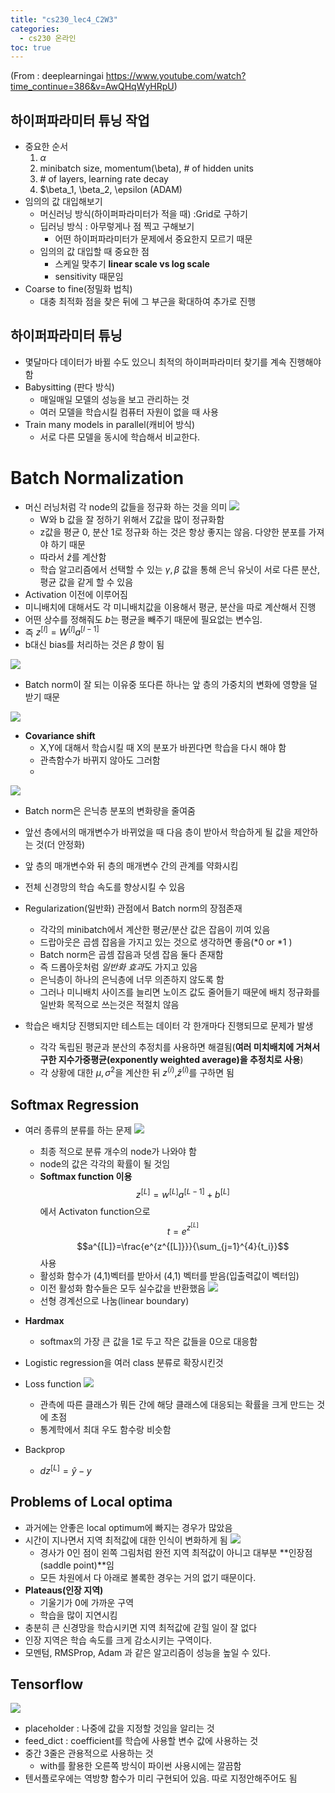 ```yaml
---
title: "cs230_lec4_C2W3"
categories: 
  - cs230 온라인 
toc: true
---
```

(From : deeplearningai 
https://www.youtube.com/watch?time_continue=386&v=AwQHqWyHRpU)

## 하이퍼파라미터 튜닝 작업
- 중요한 순서
  1. $\alpha$  
  2. minibatch size, momentum(\beta), # of hidden units 
  3. \# of layers, learning rate decay 
  4. $\beta_1, \beta_2, \epsilon (ADAM)
- 임의의 값 대입해보기
  - 머신러닝 방식(하이퍼파라미터가 적을 때) :Grid로 구하기
  - 딥러닝 방식 : 아무렇게나 점 찍고 구해보기
    - 어떤 하이퍼파라미터가 문제에서 중요한지 모르기 때문
  - 임의의 값 대입할 때 중요한 점
    - 스케일 맞추기 **linear scale vs log scale** 
    - sensitivity 때문임
- Coarse to fine(정밀화 법칙)
  - 대충 최적화 점을 찾은 뒤에 그 부근을 확대하여 추가로 진행

## 하이퍼파라미터 튜닝
- 몇달마다 데이터가 바뀔 수도 있으니 최적의 하이퍼파라미터 찾기를 계속 진행해야 함
- Babysitting (판다 방식)
  - 매일매일 모델의 성능을 보고 관리하는 것
  - 여러 모델을 학습시킬 컴퓨터 자원이 없을 때 사용
- Train many models in parallel(캐비어 방식)
  - 서로 다른 모델을 동시에 학습해서 비교한다.

# Batch Normalization
- 머신 러닝처럼 각 node의 값들을 정규화 하는 것을 의미
![](/assets/img/images/2019-11-22-11-21-44.png)
  - W와 b 값을 잘 정하기 위해서 Z값을 많이 정규화함
  - z값을 평균 0, 분산 1로 정규화 하는 것은 항상 좋지는 않음. 다양한 분포를 가져야 하기 때문
  - 따라서 $\hat{z}$를 계산함
  - 학습 알고리즘에서 선택할 수 있는 $\gamma, \beta$ 값을 통해 은닉 유닛이 서로 다른 분산, 평균 값을 같게 할 수 있음 
- Activation 이전에 이루어짐
-  미니배치에 대해서도 각 미니배치값을 이용해서 평균, 분산을 따로 계산해서 진행
-  어떤 상수를 정해줘도 $b$는 평균을 빼주기 때문에 필요없는 변수임.
-  즉 $z^{[l]}=W^{[l]}a^{[l-1]}$
-  b대신 bias를 처리하는 것은 $\beta$ 항이 됨

![](/assets/img/images/2019-11-22-12-00-52.png)

- Batch norm이 잘 되는 이유중 또다른 하나는 앞 층의 가중치의 변화에 영향을 덜 받기 때문

![](/assets/img/images/2019-11-22-12-08-16.png)
- **Covariance shift**
  - X,Y에 대해서 학습시킬 때 X의 분포가 바뀐다면 학습을 다시 해야 함
  - 관측함수가 바뀌지 않아도 그러함
  - 
![](/assets/img/images/2019-11-22-12-14-32.png)
- Batch norm은 은닉층 분포의 변화량을 줄여줌
- 앞선 층에서의 매개변수가 바뀌었을 때 다음 층이 받아서 학습하게 될 값을 제안하는 것(더 안정화)
- 앞 층의 매개변수와 뒤 층의 매개변수 간의 관계를 약화시킴
- 전체 신경망의 학습 속도를 향상시킬 수 있음

- Regularization(일반화) 관점에서 Batch norm의 장점존재
  - 각각의 minibatch에서 계산한 평균/분산 값은 잡음이 끼여 있음
  - 드랍아웃은 곱셈 잡음을 가지고 있는 것으로 생각하면 좋음(*0 or *1 )
  - Batch norm은 곱셈 잡음과 덧셈 잡음 둘다 존재함
  - 즉 드롭아웃처럼 *일반화 효과*도 가지고 있음
  - 은닉층이 하나의 은닉층에 너무 의존하지 않도록 함
  - 그러나 미니배치 사이즈를 늘리면 노이즈 값도 줄어들기 때문에 배치 정규화를 일반화 목적으로 쓰는것은 적절치 않음

- 학습은 배치당 진행되지만 테스트는 데이터 각 한개마다 진행되므로 문제가 발생
  - 각각 독립된 평균과 분산의 추정치를 사용하면 해결됨(**여러 미치배치에 거쳐서 구한 지수가중평균(exponently weighted average)을 추정치로 사용**)
  - 각 상황에 대한 $\mu, \sigma^2$을 계산한 뒤 $z^{(i)}$,$\hat{z}^{(i)}$를 구하면 됨

## Softmax Regression
- 여러 종류의 분류를 하는 문제
![](/assets/img/images/2019-11-25-10-38-22.png)
  - 최종 적으로 분류 개수의 node가 나와야 함
  - node의 값은 각각의 확률이 될 것임
  - **Softmax function 이용**
    $$z^{[L]}=w^{[L]}a^{[L-1]}+b^{[L]}$$ 
    에서 Activaton function으로
    $$t=e^{z^{[L]}}$$
    $$a^{[L]}=\frac{e^{z^{[L]}}}{\sum_{j=1}^{4}{t_i}}$$
    사용
  - 활성화 함수가 (4,1)벡터를 받아서 (4,1) 벡터를 받음(입출력값이 벡터임)
  - 이전 활성화 함수들은 모두 실수값을 반환했음
![](/assets/img/images/2019-11-25-10-49-00.png)
  - 선형 경계선으로 나눔(linear boundary)

- **Hardmax**
  - softmax의 가장 큰 값을 1로 두고 작은 값들을 0으로 대응함

- Logistic regression을 여러 class 분류로 확장시킨것

- Loss function
![](/assets/img/images/2019-11-25-10-59-02.png)
  - 관측에 따른 클래스가 뭐든 간에 해당 클래스에 대응되는 확률을 크게 만드는 것에 초점
  - 통계학에서 최대 우도 함수랑 비슷함 

- Backprop
  - $dz^{[L]}=\hat{y}-y$

## Problems of Local optima
- 과거에는 안좋은 local optimum에 빠지는 경우가 많았음
- 시간이 지나면서 지역 최적값에 대한 인식이 변화하게 됨
![](/assets/img/images/2019-11-25-11-03-38.png)
  - 경사가 0인 점이 왼쪽 그림처럼 완전 지역 최적값이 아니고 대부분 **인장점(saddle point)**임
  - 모든 차원에서 다 아래로 볼록한 경우는 거의 없기 때문이다.
- **Plateaus(인장 지역)**
  - 기울기가 0에 가까운 구역
  - 학습을 많이 지연시킴
- 충분히 큰 신경망을 학습시키면 지역 최적값에 갇힐 일이 잘 없다
- 인장 지역은 학습 속도를 크게 감소시키는 구역이다.
- 모멘텀, RMSProp, Adam 과 같은 알고리즘이 성능을 높일 수 있다. 

## Tensorflow
![](/assets/img/images/2019-11-25-12-41-38.png)
- placeholder : 나중에 값을 지정할 것임을 알리는 것
- feed_dict : coefficient를 학습에 사용할 변수 값에 사용하는 것
- 중간 3줄은 관용적으로 사용하는 것
  - with를 활용한 오른쪽 방식이 파이썬 사용시에는 깔끔함
- 텐서플로우에는 역방향 함수가 미리 구현되어 있음. 따로 지정안해주어도 됨